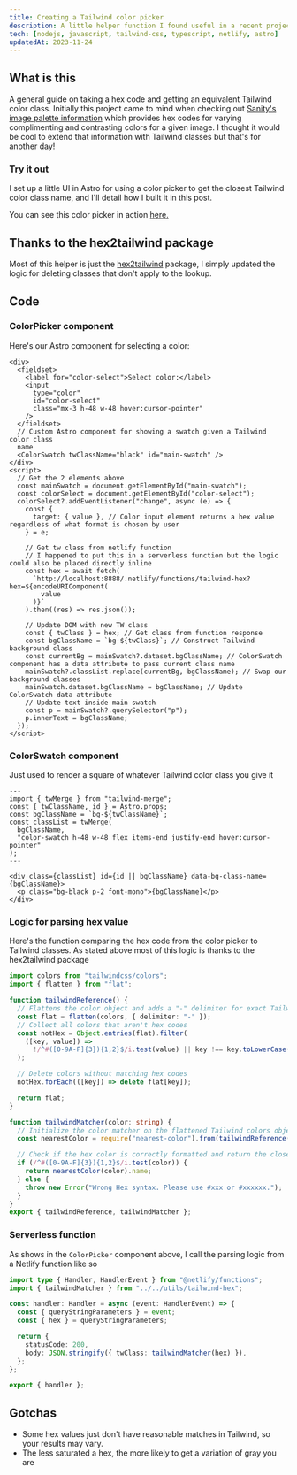 ```yaml
---
title: Creating a Tailwind color picker
description: A little helper function I found useful in a recent project that allows you to get the Tailwind color closest to a given CSS color value.
tech: [nodejs, javascript, tailwind-css, typescript, netlify, astro]
updatedAt: 2023-11-24
---
```


## What is this

A general guide on taking a hex code and getting an equivalent Tailwind color class. Initially this project came to mind when checking out [Sanity's image palette information](https://www.sanity.io/docs/image-metadata#5bb0c7e96f42) which provides hex codes for varying complimenting and contrasting colors for a given image. I thought it would be cool to extend that information with Tailwind classes but that's for another day!

### Try it out

I set up a little UI in Astro for using a color picker to get the closest Tailwind color class name, and I'll detail how I built it in this post.

You can see this color picker in action [here.](/tailwind-color-picker)

## Thanks to the hex2tailwind package

Most of this helper is just the [hex2tailwind](https://www.npmjs.com/package/hex2tailwind) package, I simply updated the logic for deleting classes that don't apply to the lookup.

## Code

### ColorPicker component

Here's our Astro component for selecting a color:

```astro
<div>
  <fieldset>
    <label for="color-select">Select color:</label>
    <input
      type="color"
      id="color-select"
      class="mx-3 h-48 w-48 hover:cursor-pointer"
    />
  </fieldset>
  // Custom Astro component for showing a swatch given a Tailwind color class
  name
  <ColorSwatch twClassName="black" id="main-swatch" />
</div>
<script>
  // Get the 2 elements above
  const mainSwatch = document.getElementById("main-swatch");
  const colorSelect = document.getElementById("color-select");
  colorSelect?.addEventListener("change", async (e) => {
    const {
      target: { value }, // Color input element returns a hex value regardless of what format is chosen by user
    } = e;

    // Get tw class from netlify function
    // I happened to put this in a serverless function but the logic could also be placed directly inline
    const hex = await fetch(
      `http://localhost:8888/.netlify/functions/tailwind-hex?hex=${encodeURIComponent(
        value
      )}`
    ).then((res) => res.json());

    // Update DOM with new TW class
    const { twClass } = hex; // Get class from function response
    const bgClassName = `bg-${twClass}`; // Construct Tailwind background class
    const currentBg = mainSwatch?.dataset.bgClassName; // ColorSwatch component has a data attribute to pass current class name
    mainSwatch?.classList.replace(currentBg, bgClassName); // Swap our background classes
    mainSwatch.dataset.bgClassName = bgClassName; // Update ColorSwatch data attribute
    // Update text inside main swatch
    const p = mainSwatch?.querySelector("p");
    p.innerText = bgClassName;
  });
</script>
```

### ColorSwatch component

Just used to render a square of whatever Tailwind color class you give it

```astro
---
import { twMerge } from "tailwind-merge";
const { twClassName, id } = Astro.props;
const bgClassName = `bg-${twClassName}`;
const classList = twMerge(
  bgClassName,
  "color-swatch h-48 w-48 flex items-end justify-end hover:cursor-pointer"
);
---

<div class={classList} id={id || bgClassName} data-bg-class-name={bgClassName}>
  <p class="bg-black p-2 font-mono">{bgClassName}</p>
</div>
```

### Logic for parsing hex value

Here's the function comparing the hex code from the color picker to Tailwind classes. As stated above most of this logic is thanks to the hex2tailwind package

```typescript
import colors from "tailwindcss/colors";
import { flatten } from "flat";

function tailwindReference() {
  // Flattens the color object and adds a "-" delimiter for exact TailwindCSS match
  const flat = flatten(colors, { delimiter: "-" });
  // Collect all colors that aren't hex codes
  const notHex = Object.entries(flat).filter(
    ([key, value]) =>
      !/^#([0-9A-F]{3}){1,2}$/i.test(value) || key !== key.toLowerCase()
  );

  // Delete colors without matching hex codes
  notHex.forEach(([key]) => delete flat[key]);

  return flat;
}

function tailwindMatcher(color: string) {
  // Initialize the color matcher on the flattened Tailwind colors object
  const nearestColor = require("nearest-color").from(tailwindReference());

  // Check if the hex color is correctly formatted and return the closest match, otherwise throw an error.
  if (/^#([0-9A-F]{3}){1,2}$/i.test(color)) {
    return nearestColor(color).name;
  } else {
    throw new Error("Wrong Hex syntax. Please use #xxx or #xxxxxx.");
  }
}
export { tailwindReference, tailwindMatcher };
```

### Serverless function

As shows in the `ColorPicker` component above, I call the parsing logic from a Netlify function like so

```typescript
import type { Handler, HandlerEvent } from "@netlify/functions";
import { tailwindMatcher } from "../../utils/tailwind-hex";

const handler: Handler = async (event: HandlerEvent) => {
  const { queryStringParameters } = event;
  const { hex } = queryStringParameters;

  return {
    statusCode: 200,
    body: JSON.stringify({ twClass: tailwindMatcher(hex) }),
  };
};

export { handler };
```

## Gotchas

- Some hex values just don't have reasonable matches in Tailwind, so your results may vary.
- The less saturated a hex, the more likely to get a variation of gray you are
